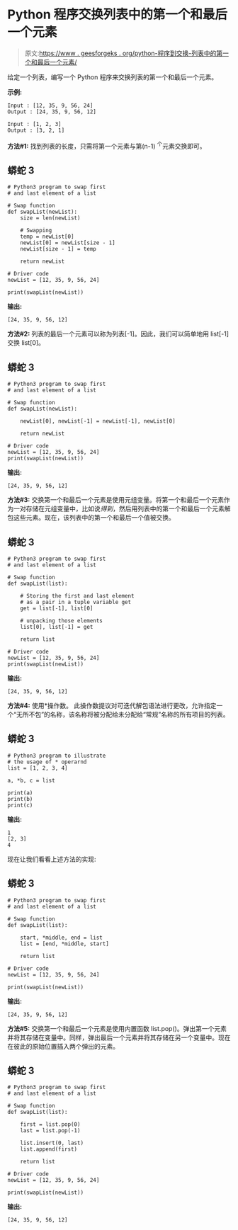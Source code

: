 # Python 程序交换列表中的第一个和最后一个元素

> 原文:[https://www . geesforgeks . org/python-程序到交换-列表中的第一个和最后一个元素/](https://www.geeksforgeeks.org/python-program-to-interchange-first-and-last-elements-in-a-list/)

给定一个列表，编写一个 Python 程序来交换列表的第一个和最后一个元素。

**示例:**

```
Input : [12, 35, 9, 56, 24]
Output : [24, 35, 9, 56, 12]

Input : [1, 2, 3]
Output : [3, 2, 1]
```

**方法#1:** 找到列表的长度，只需将第一个元素与第(n-1) <sup>个</sup>元素交换即可。

## 蟒蛇 3

```
# Python3 program to swap first
# and last element of a list

# Swap function
def swapList(newList):
    size = len(newList)

    # Swapping
    temp = newList[0]
    newList[0] = newList[size - 1]
    newList[size - 1] = temp

    return newList

# Driver code
newList = [12, 35, 9, 56, 24]

print(swapList(newList))
```

**输出:**

```
[24, 35, 9, 56, 12]
```

**方法#2:** 列表的最后一个元素可以称为列表[-1]。因此，我们可以简单地用 list[-1]交换 list[0]。

## 蟒蛇 3

```
# Python3 program to swap first
# and last element of a list

# Swap function
def swapList(newList):

    newList[0], newList[-1] = newList[-1], newList[0]

    return newList

# Driver code
newList = [12, 35, 9, 56, 24]
print(swapList(newList))
```

**输出:**

```
[24, 35, 9, 56, 12]
```

**方法#3:** 交换第一个和最后一个元素是使用元组变量。将第一个和最后一个元素作为一对存储在元组变量中，比如说*得到*，然后用列表中的第一个和最后一个元素解包这些元素。现在，该列表中的第一个和最后一个值被交换。

## 蟒蛇 3

```
# Python3 program to swap first
# and last element of a list

# Swap function
def swapList(list):

    # Storing the first and last element
    # as a pair in a tuple variable get
    get = list[-1], list[0]

    # unpacking those elements
    list[0], list[-1] = get

    return list

# Driver code
newList = [12, 35, 9, 56, 24]
print(swapList(newList))
```

**输出:**

```
[24, 35, 9, 56, 12]
```

**方法#4:** 使用*操作数。
此操作数提议对可迭代解包语法进行更改，允许指定一个“无所不包”的名称，该名称将被分配给未分配给“常规”名称的所有项目的列表。

## 蟒蛇 3

```
# Python3 program to illustrate
# the usage of * operarnd
list = [1, 2, 3, 4]

a, *b, c = list

print(a)
print(b)
print(c)
```

**输出:**

```
1
[2, 3]
4
```

现在让我们看看上述方法的实现:

## 蟒蛇 3

```
# Python3 program to swap first
# and last element of a list

# Swap function
def swapList(list):

    start, *middle, end = list
    list = [end, *middle, start]

    return list

# Driver code
newList = [12, 35, 9, 56, 24]

print(swapList(newList))
```

**输出:**

```
[24, 35, 9, 56, 12]
```

**方法#5:** 交换第一个和最后一个元素是使用内置函数 list.pop()。弹出第一个元素并将其存储在变量中。同样，弹出最后一个元素并将其存储在另一个变量中。现在在彼此的原始位置插入两个弹出的元素。

## 蟒蛇 3

```
# Python3 program to swap first
# and last element of a list

# Swap function
def swapList(list):

    first = list.pop(0)  
    last = list.pop(-1)

    list.insert(0, last) 
    list.append(first)  

    return list

# Driver code
newList = [12, 35, 9, 56, 24]

print(swapList(newList))
```

**输出:**

```
[24, 35, 9, 56, 12]
```